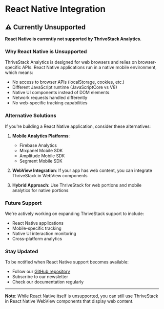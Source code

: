 # React Native Integration

## ⚠️ Currently Unsupported

**React Native is currently not supported by ThriveStack Analytics.**

### Why React Native is Unsupported

ThriveStack Analytics is designed for web browsers and relies on browser-specific APIs. React Native applications run in a native mobile environment, which means:

- No access to browser APIs (localStorage, cookies, etc.)
- Different JavaScript runtime (JavaScriptCore vs V8)
- Native UI components instead of DOM elements
- Network requests handled differently
- No web-specific tracking capabilities

### Alternative Solutions

If you're building a React Native application, consider these alternatives:

1. **Mobile Analytics Platforms**:
   - Firebase Analytics
   - Mixpanel Mobile SDK
   - Amplitude Mobile SDK
   - Segment Mobile SDK

2. **WebView Integration**: If your app has web content, you can integrate ThriveStack in WebView components

3. **Hybrid Approach**: Use ThriveStack for web portions and mobile analytics for native portions

### Future Support

We're actively working on expanding ThriveStack support to include:
- React Native applications
- Mobile-specific tracking
- Native UI interaction monitoring
- Cross-platform analytics

### Stay Updated

To be notified when React Native support becomes available:
- Follow our [GitHub repository](https://github.com/Thrivestack-public)
- Subscribe to our newsletter
- Check our documentation regularly

---

**Note**: While React Native itself is unsupported, you can still use ThriveStack in React Native WebView components that display web content. 